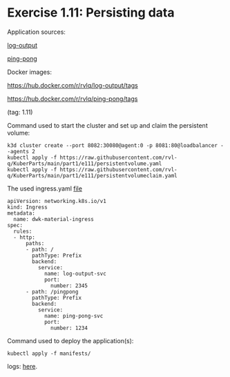 # Exercise 1.11: Persisting data

Application sources:

[log-output](https://github.com/rvl-q/hashapp)

[ping-pong](../../ping-pong/)

Docker images:

https://hub.docker.com/r/rvlq/log-output/tags

https://hub.docker.com/r/rvlq/ping-pong/tags

(tag: 1.11)

Command used to start the cluster and set up and claim the persistent volume:
```
k3d cluster create --port 8082:30080@agent:0 -p 8081:80@loadbalancer --agents 2
kubectl apply -f https://raw.githubusercontent.com/rvl-q/KuberParts/main/part1/e111/persistentvolume.yaml
kubectl apply -f https://raw.githubusercontent.com/rvl-q/KuberParts/main/part1/e111/persistentvolumeclaim.yaml
```
The used ingress.yaml [file](./ingress.yaml)
```
apiVersion: networking.k8s.io/v1
kind: Ingress
metadata:
  name: dwk-material-ingress
spec:
  rules:
  - http:
      paths:
      - path: /
        pathType: Prefix
        backend:
          service:
            name: log-output-svc
            port:
              number: 2345
      - path: /pingpong
        pathType: Prefix
        backend:
          service:
            name: ping-pong-svc
            port:
              number: 1234              
```

Command used to deploy the application(s):
```
kubectl apply -f manifests/
```
logs:
[here](./e111.txt).
